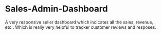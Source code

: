 # Sales-Admin-Dashboard
A very responsive seller dashboard which indicates all the sales, revenue, etc.. Which is really very helpful to tracker customer reviews and resposes.
